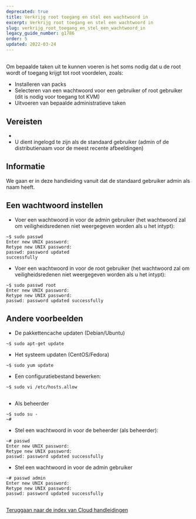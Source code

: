 ```yaml
---
deprecated: true
title: Verkrijg root toegang en stel een wachtwoord in
excerpt: Verkrijg root toegang en stel een wachtwoord in
slug: verkrijg_root_toegang_en_stel_een_wachtwoord_in
legacy_guide_number: g1786
order: 5
updated: 2022-03-24
---
```



## 
Om bepaalde taken uit te kunnen voeren is het soms nodig dat u de root wordt of toegang krijgt tot root voordelen, zoals:

- Installeren van packs
- Selecteren van een wachtwoord voor een gebruiker of root gebruiker (dit is nodig voor toegang tot KVM)
- Uitvoeren van bepaalde administratieve taken




## Vereisten

- []({legacy}1775)
- U dient ingelogd te zijn als de standaard gebruiker (admin of de distributienaam voor de meest recente afbeeldingen)



## Informatie
We gaan er in deze handleiding vanuit dat de standaard gebruiker admin als naam heeft.


## Een wachtwoord instellen

- Voer een wachtwoord in voor de admin gebruiker (het wachtwoord zal om veiligheidsredenen niet weergegeven worden als u het intypt): 

```
~$ sudo passwd
Enter new UNIX password:
Retype new UNIX password:
passwd: password updated 
successfully
```


- Voer een wachtwoord in voor de root gebruiker (het wachtwoord zal om veiligheidsredenen niet weergegeven worden als u het intypt):

```
~$ sudo passwd root
Enter new UNIX password:
Retype new UNIX password:
passwd: password updated successfully
```





## Andere voorbeelden

- De pakkettencache updaten (Debian/Ubuntu)

```
~$ sudo apt-get update
```


- Het systeem updaten (CentOS/Fedora)

```
~$ sudo yum update
```


- Een configuratiebestand bewerken:

```
~$ sudo vi /etc/hosts.allow
```





## 

- Als beheerder

```
~$ sudo su -
~#
```


- Stel een wachtwoord in voor de beheerder (als beheerder):

```
~# passwd
Enter new UNIX password:
Retype new UNIX password:
passwd: password updated successfully
```


- Stel een wachtwoord in voor de admin gebruiker

```
~# passwd admin
Enter new UNIX password:
Retype new UNIX password:
passwd: password updated successfully
```





## 
[Teruggaan naar de index van Cloud handleidingen]({legacy}1785)

